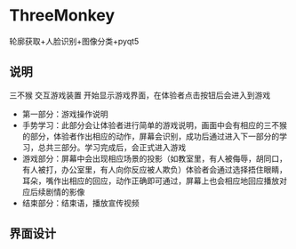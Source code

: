 # ThreeMonkey
轮廓获取+人脸识别+图像分类+pyqt5

## 说明
三不猴 交互游戏装置
开始显示游戏界面，在体验者点击按钮后会进入到游戏
+ 第一部分：游戏操作说明
+ 手势学习：此部分会让体验者进行简单的游戏说明，画面中会有相应的三不猴的部分，体验者作出相应的动作，屏幕会识别，成功后通过进入下一部分的学习，总共三部分。学习完成后，会正式进入游戏
+ 游戏部分：屏幕中会出现相应场景的投影（如教室里，有人被侮辱，胡同口，有人被打，办公室里，有人向你反应被人欺负）体验者会通过选择捂住眼睛，耳朵，嘴作出相应的回应，动作正确即可通过，屏幕上也会相应地回应播放对应后续剧情的影像
+ 结束部分：结束语，播放宣传视频

## 界面设计

